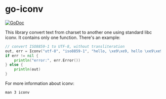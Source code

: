 # go-iconv

[![GoDoc](https://pkg.go.dev/badge/github.com/thierry-f-78/go-iconv)](https://pkg.go.dev/github.com/thierry-f-78/go-iconv)

This library convert text from charset to another one using standard libc iconv. It contains only one function. There's an example:

```go
// convert ISO8859-1 to UTF-8, without transliteration
out, err = Iconv("utf-8", "iso8859-1", "hello, \xe9\xe9, hello \xe9\xe9", false)
if err != nil {
	println("error:", err.Error())
} else {
	println(out)
}
```

For more information about iconv:

`man 3 iconv`
